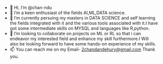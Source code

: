 - 👋 Hi, I’m @chan-ndu
- 👀 I’m a keen enthusiast of the fields AI,ML,DATA science.
- 🌱 I’m currently persuing my masters in DATA SCIENCE and self learning the fields integrated with it and  the various tools associated with it.I have got some intermediate skills on MYSQL and languages like R,python.
- 💞️ I’m looking to collaborate on projects on ML or RL so that i can endeavor my interested field and enhance my skill furthermore.I Will also be looking forward to have some hands-on experience of my skills.
- 📫 You can reach me on my Email- 2chandandehury@gmail.com Thank you.
<!---
chan-ndu/chan-ndu is a ✨ special ✨ repository because its `README.md` (this file) appears on your GitHub profile.
You can click the Preview link to take a look at your changes.
--->
